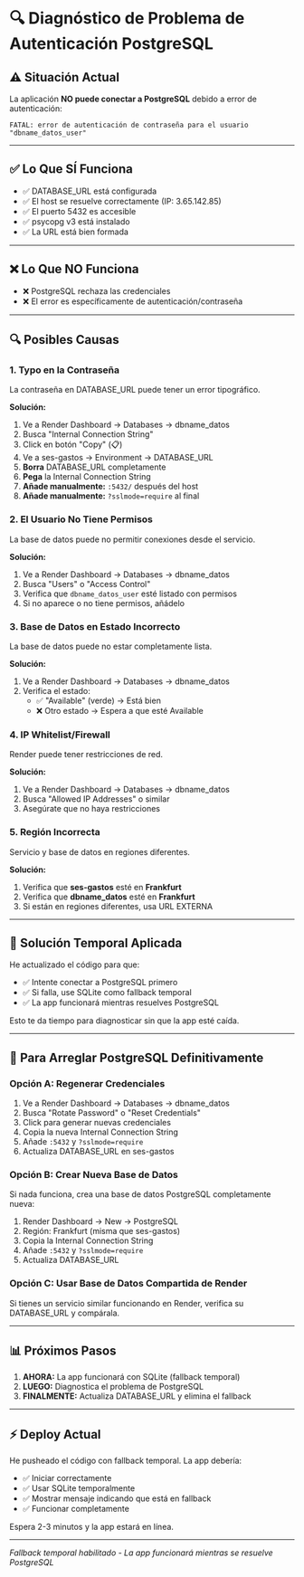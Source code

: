 # 🔍 Diagnóstico de Problema de Autenticación PostgreSQL

## ⚠️ Situación Actual

La aplicación **NO puede conectar a PostgreSQL** debido a error de autenticación:

```
FATAL: error de autenticación de contraseña para el usuario "dbname_datos_user"
```

---

## ✅ Lo Que SÍ Funciona

- ✅ DATABASE_URL está configurada
- ✅ El host se resuelve correctamente (IP: 3.65.142.85)
- ✅ El puerto 5432 es accesible
- ✅ psycopg v3 está instalado
- ✅ La URL está bien formada

---

## ❌ Lo Que NO Funciona

- ❌ PostgreSQL rechaza las credenciales
- ❌ El error es específicamente de autenticación/contraseña

---

## 🔍 Posibles Causas

### 1. **Typo en la Contraseña**
La contraseña en DATABASE_URL puede tener un error tipográfico.

**Solución:**
1. Ve a Render Dashboard → Databases → dbname_datos
2. Busca "Internal Connection String"
3. Click en botón "Copy" (📋)
4. Ve a ses-gastos → Environment → DATABASE_URL
5. **Borra** DATABASE_URL completamente
6. **Pega** la Internal Connection String
7. **Añade manualmente:** `:5432/` después del host
8. **Añade manualmente:** `?sslmode=require` al final

### 2. **El Usuario No Tiene Permisos**
La base de datos puede no permitir conexiones desde el servicio.

**Solución:**
1. Ve a Render Dashboard → Databases → dbname_datos
2. Busca "Users" o "Access Control"
3. Verifica que `dbname_datos_user` esté listado con permisos
4. Si no aparece o no tiene permisos, añádelo

### 3. **Base de Datos en Estado Incorrecto**
La base de datos puede no estar completamente lista.

**Solución:**
1. Ve a Render Dashboard → Databases → dbname_datos
2. Verifica el estado:
   - ✅ "Available" (verde) → Está bien
   - ❌ Otro estado → Espera a que esté Available

### 4. **IP Whitelist/Firewall**
Render puede tener restricciones de red.

**Solución:**
1. Ve a Render Dashboard → Databases → dbname_datos
2. Busca "Allowed IP Addresses" o similar
3. Asegúrate que no haya restricciones

### 5. **Región Incorrecta**
Servicio y base de datos en regiones diferentes.

**Solución:**
1. Verifica que **ses-gastos** esté en **Frankfurt**
2. Verifica que **dbname_datos** esté en **Frankfurt**
3. Si están en regiones diferentes, usa URL EXTERNA

---

## 🔧 Solución Temporal Aplicada

He actualizado el código para que:
- ✅ Intente conectar a PostgreSQL primero
- ✅ Si falla, use SQLite como fallback temporal
- ✅ La app funcionará mientras resuelves PostgreSQL

Esto te da tiempo para diagnosticar sin que la app esté caída.

---

## 🎯 Para Arreglar PostgreSQL Definitivamente

### Opción A: Regenerar Credenciales
1. Ve a Render Dashboard → Databases → dbname_datos
2. Busca "Rotate Password" o "Reset Credentials"
3. Click para generar nuevas credenciales
4. Copia la nueva Internal Connection String
5. Añade `:5432` y `?sslmode=require`
6. Actualiza DATABASE_URL en ses-gastos

### Opción B: Crear Nueva Base de Datos
Si nada funciona, crea una base de datos PostgreSQL completamente nueva:
1. Render Dashboard → New → PostgreSQL
2. Región: Frankfurt (misma que ses-gastos)
3. Copia la Internal Connection String
4. Añade `:5432` y `?sslmode=require`
5. Actualiza DATABASE_URL

### Opción C: Usar Base de Datos Compartida de Render
Si tienes un servicio similar funcionando en Render, verifica su DATABASE_URL y compárala.

---

## 📊 Próximos Pasos

1. **AHORA:** La app funcionará con SQLite (fallback temporal)
2. **LUEGO:** Diagnostica el problema de PostgreSQL
3. **FINALMENTE:** Actualiza DATABASE_URL y elimina el fallback

---

## ⚡ Deploy Actual

He pusheado el código con fallback temporal. La app debería:
- ✅ Iniciar correctamente
- ✅ Usar SQLite temporalmente
- ✅ Mostrar mensaje indicando que está en fallback
- ✅ Funcionar completamente

Espera 2-3 minutos y la app estará en línea.

---

*Fallback temporal habilitado - La app funcionará mientras se resuelve PostgreSQL*
